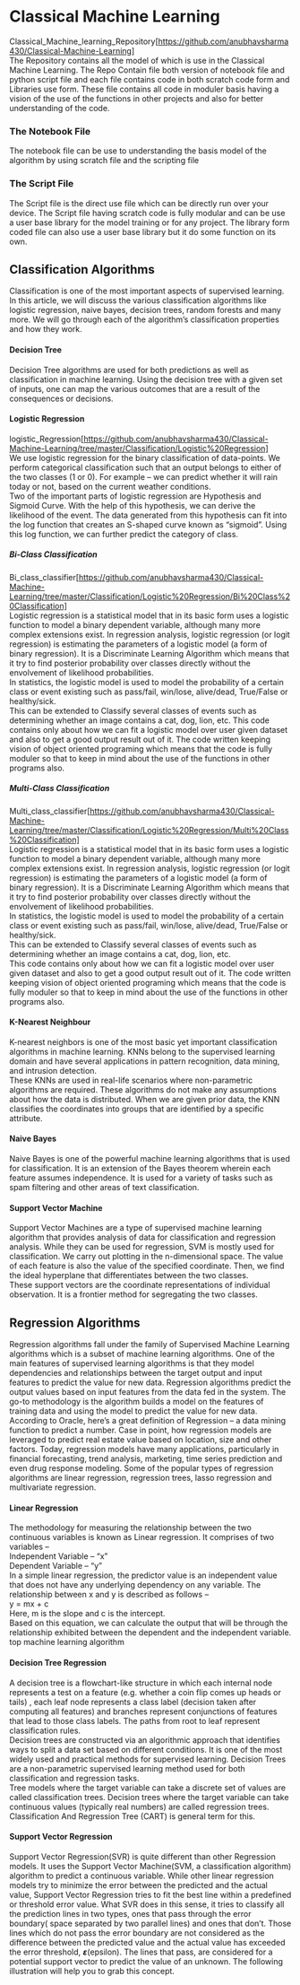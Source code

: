 # Classical Machine Learning
Classical_Machine_learning_Repository[https://github.com/anubhavsharma430/Classical-Machine-Learning] <br>
The Repository contains all the model of which is use in the Classical Machine Learning. The Repo Contain file both version of notebook file and python script file and each file contains code in both scratch code form and Libraries use form. These file contains all code in moduler basis having a vision of the use of the functions in other projects and also for better understanding of the code.<br>

### The Notebook File
The notebook file can be use to understanding the basis model of the algorithm by using scratch file and the scripting file

### The Script File
The Script file is the direct use file which can be directly run over your device. The Script file having scratch code is fully modular and can be use a user base library for the model training or for any project. The library form coded file can also use a user base library but it do some function on its own.

## Classification Algorithms
Classification is one of the most important aspects of supervised learning. In this article, we will discuss the various classification algorithms like logistic regression, naive bayes, decision trees, random forests and many more. We will go through each of the algorithm’s classification properties and how they work.

#### Decision Tree
Decision Tree algorithms are used for both predictions as well as classification in machine learning. Using the decision tree with a given set of inputs, one can map the various outcomes that are a result of the consequences or decisions.

#### Logistic Regression
logistic_Regression[https://github.com/anubhavsharma430/Classical-Machine-Learning/tree/master/Classification/Logistic%20Regression]<br>
We use logistic regression for the binary classification of data-points. We perform categorical classification such that an output belongs to either of the two classes (1 or 0). For example – we can predict whether it will rain today or not, based on the current weather conditions.<br>
Two of the important parts of logistic regression are Hypothesis and Sigmoid Curve. With the help of this hypothesis, we can derive the likelihood of the event. The data generated from this hypothesis can fit into the log function that creates an S-shaped curve known as “sigmoid”. Using this log function, we can further predict the category of class.

##### Bi-Class Classification
Bi_class_classifier[https://github.com/anubhavsharma430/Classical-Machine-Learning/tree/master/Classification/Logistic%20Regression/Bi%20Class%20Classification]<br>
Logistic regression is a statistical model that in its basic form uses a logistic function to model a binary dependent variable, although many more complex extensions exist. In regression analysis, logistic regression (or logit regression) is estimating the parameters of a logistic model (a form of binary regression). It is a Discriminate Learning Algorithm which means that it try to find posterior probability over classes directly without the envolvement of likelihood probabilities.<br>
In statistics, the logistic model is used to model the probability of a certain class or event existing such as pass/fail, win/lose, alive/dead, True/False or healthy/sick. <br>
This can be extended to Classify several classes of events such as determining whether an image contains a cat, dog, lion, etc.
This code contains only about how we can fit a logistic model over user given dataset and also to get a good output result out of it. The code written keeping vision of object oriented programing which means that the code is fully moduler so that to keep in mind about the use of the functions in other programs also.

##### Multi-Class Classification
Multi_class_classifier[https://github.com/anubhavsharma430/Classical-Machine-Learning/tree/master/Classification/Logistic%20Regression/Multi%20Class%20Classification]<br>
Logistic regression is a statistical model that in its basic form uses a logistic function to model a binary dependent variable, although many more complex extensions exist. In regression analysis, logistic regression (or logit regression) is estimating the parameters of a logistic model (a form of binary regression). It is a Discriminate Learning Algorithm which means that it try to find posterior probability over classes directly without the envolvement of likelihood probabilities.<br>
In statistics, the logistic model is used to model the probability of a certain class or event existing such as pass/fail, win/lose, alive/dead, True/False or healthy/sick.<br>
This can be extended to Classify several classes of events such as determining whether an image contains a cat, dog, lion, etc.<br>
This code contains only about how we can fit a logistic model over user given dataset and also to get a good output result out of it. The code written keeping vision of object oriented programing which means that the code is fully moduler so that to keep in mind about the use of the functions in other programs also. 

#### K-Nearest Neighbour
K-nearest neighbors is one of the most basic yet important classification algorithms in machine learning. KNNs belong to the supervised learning domain and have several applications in pattern recognition, data mining, and intrusion detection.<br>
These KNNs are used in real-life scenarios where non-parametric algorithms are required. These algorithms do not make any assumptions about how the data is distributed. When we are given prior data, the KNN classifies the coordinates into groups that are identified by a specific attribute.

#### Naive Bayes
Naive Bayes is one of the powerful machine learning algorithms that is used for classification. It is an extension of the Bayes theorem wherein each feature assumes independence. It is used for a variety of tasks such as spam filtering and other areas of text classification.

#### Support Vector Machine
Support Vector Machines are a type of supervised machine learning algorithm that provides analysis of data for classification and regression analysis. While they can be used for regression, SVM is mostly used for classification. We carry out plotting in the n-dimensional space. The value of each feature is also the value of the specified coordinate. Then, we find the ideal hyperplane that differentiates between the two classes.<br>
These support vectors are the coordinate representations of individual observation. It is a frontier method for segregating the two classes.<br>

## Regression Algorithms
Regression algorithms fall under the family of Supervised Machine Learning algorithms which is a subset of machine learning algorithms. One of the main features of supervised learning algorithms is that they model dependencies and relationships between the target output and input features to predict the value for new data. Regression algorithms predict the output values based on input features from the data fed in the system. The go-to methodology is the algorithm builds a model on the features of training data and using the model to predict the value for new data.<br>
According to Oracle, here’s a great definition of Regression – a data mining function to predict a number. Case in point, how regression models are leveraged to predict real estate value based on location, size and other factors. Today, regression models have many applications, particularly in financial forecasting, trend analysis, marketing, time series prediction and even drug response modeling. Some of the popular types of regression algorithms are linear regression, regression trees, lasso regression and multivariate regression.

#### Linear Regression
The methodology for measuring the relationship between the two continuous variables is known as Linear regression. It comprises of two variables –<br>
Independent Variable – “x”<br>
Dependent Variable – “y”<br>
In a simple linear regression, the predictor value is an independent value that does not have any underlying dependency on any variable. The relationship between x and y is described as follows –<br>
y = mx + c <br>
Here, m is the slope and c is the intercept.<br>
Based on this equation, we can calculate the output that will be through the relationship exhibited between the dependent and the independent variable.
top machine learning algorithm

#### Decision Tree Regression
A decision tree is a flowchart-like structure in which each internal node represents a test on a feature (e.g. whether a coin flip comes up heads or tails) , each leaf node represents a class label (decision taken after computing all features) and branches represent conjunctions of features that lead to those class labels. The paths from root to leaf represent classification rules.<br>
Decision trees are constructed via an algorithmic approach that identifies ways to split a data set based on different conditions. It is one of the most widely used and practical methods for supervised learning. Decision Trees are a non-parametric supervised learning method used for both classification and regression tasks.<br>
Tree models where the target variable can take a discrete set of values are called classification trees. Decision trees where the target variable can take continuous values (typically real numbers) are called regression trees. Classification And Regression Tree (CART) is general term for this.

#### Support Vector Regression
Support Vector Regression(SVR) is quite different than other Regression models. It uses the Support Vector Machine(SVM, a classification algorithm) algorithm to predict a continuous variable. While other linear regression models try to minimize the error between the predicted and the actual value, Support Vector Regression tries to fit the best line within a predefined or threshold error value. What SVR does in this sense, it tries to classify all the prediction lines in two types, ones that pass through the error boundary( space separated by two parallel lines) and ones that don’t. Those lines which do not pass the error boundary are not considered as the difference between the predicted value and the actual value has exceeded the error threshold, 𝞮(epsilon). The lines that pass, are considered for a potential support vector to predict the value of an unknown. The following illustration will help you to grab this concept.
